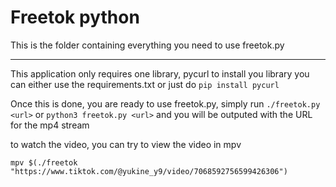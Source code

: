 # Freetok python

This is the folder containing everything you need to use freetok.py

---

This application only requires one library, pycurl
to install you library you can either use the requirements.txt or just do `pip install pycurl`

Once this is done, you are ready to use freetok.py, simply run `./freetok.py <url>` or `python3 freetok.py <url>` and you will be outputed with the URL for the mp4 stream

to watch the video, you can try to view the video in mpv

`mpv $(./freetok "https://www.tiktok.com/@yukine_y9/video/7068592756599426306")`